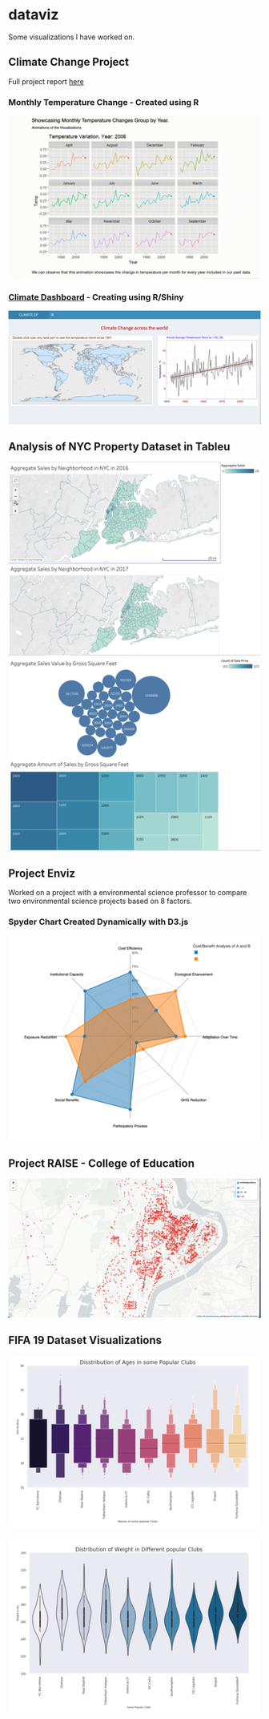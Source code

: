 # dataviz

Some visualizations I have worked on.

## Climate Change Project

Full project report [here](https://info-248.web.app/climate_analysis.html)

### Monthly Temperature Change - Created using R

![Alt Text](climate_df.gif)

### [Climate Dashboard](https://adityanar.shinyapps.io/Maps/) - Creating using R/Shiny

![Alt Text](climate_dashboard.png)

## Analysis of NYC Property Dataset in Tableu 

![Alt Text](nyc_1.png)
![Alt Text](nyc_2.png)

## Project Enviz 

Worked on a project with a environmental science professor to compare two environmental science projects based on 8 factors. 
### Spyder Chart Created Dynamically with D3.js

![Alt Text](spyder_chart.png)


## Project RAISE - College of Education 

![Alt Text](crime_2.png)

## FIFA 19 Dataset Visualizations 

![Alt Text](fifa_1.png)

![Alt Text](fifa_2.png)





